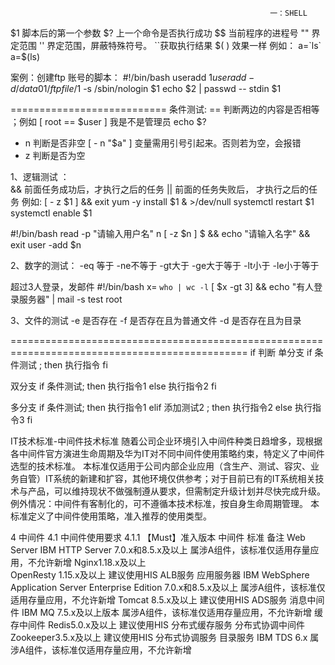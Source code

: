                                                               一：SHELL
$1 脚本后的第一个参数
$? 上一个命令是否执行成功
$$  当前程序的进程号
"" 界定范围
'' 界定范围，屏蔽特殊符号。
``获取执行结果    $( ) 效果一样  例如： a=`ls`  a=$(ls)

案例：创建ftp 账号的脚本：
#!/bin/bash
useradd $1
useradd -d /data01/ftpfile/$1 -s /sbin/nologin $1
echo $2 | passwd -- stdin $1

===========================
条件测试:  ==  判断两边的内容是否相等  ；例如  [ root == $user ] 我是不是管理员  echo $?
- n 判断是否非空   [ - n "$a" ]   变量需用引号引起来。否则若为空，会报错
- z 判断是否为空

1、逻辑测试  ：  
&&  前面任务成功后，才执行之后的任务
||  前面的任务失败后， 才执行之后的任务
例如:  [ - z $1 ]  && exit
yum -y install $1 & >/dev/null
 systemctl restart $1
 systemctl enable $1
 
 #!/bin/bash
 read -p "请输入用户名" n
 [ -z $n ] $ && echo "请输入名字" && exit
 user -add $n
 
 2、数字的测试：
 -eq 等于  -ne不等于 -gt大于  -ge大于等于  -lt小于  -le小于等于
 
 超过3人登录，发邮件
 #!/bin/bash
 x= `who | wc -l`
 [ $x -gt 3] && echo "有人登录服务器" | mail -s test root
 
 3、文件的测试
 -e 是否存在  -f  是否存在且为普通文件  -d 是否存在且为目录
 
 
 ===============================================================================================
 if 判断
 单分支
 if  条件测试 ; then
     执行指令
 fi
 
 双分支
 if  条件测试; then
    执行指令1
 else
    执行指令2
 fi
 
 多分支
  if  条件测试; then
    执行指令1
 elif  添加测试2 ; then
    执行指令2
 else
    执行指令3
 fi

IT技术标准-中间件技术标准
随着公司企业环境引入中间件种类日趋增多，现根据各中间件官方演进生命周期及华为IT对不同中间件使用策略约束，特定义了中间件选型的技术标准。
本标准仅适用于公司内部企业应用（含生产、测试、容灾、业务自管）IT系统的新建和扩容，其他环境仅供参考；对于目前已有的IT系统相关技术与产品，可以维持现状不做强制遵从要求，但需制定升级计划并尽快完成升级。
例外情况：中间件有客制化的，可不遵循本技术标准，按自身生命周期管理。
本标准定义了中间件使用策略，准入推荐的使用类型。

4	中间件
4.1	中间件使用要求
4.1.1	【Must】准入版本
中间件	标准	备注
Web Server	IBM HTTP Server 7.0.x和8.5.x及以上	属涉A组件，该标准仅适用存量应用，不允许新增
	Nginx1.18.x及以上	
	OpenResty 1.15.x及以上	建议使用HIS ALB服务
应用服务器	IBM WebSphere Application Server Enterprise Edition 7.0.x和8.5.x及以上	属涉A组件，该标准仅适用存量应用，不允许新增
	Tomcat 8.5.x及以上	建议使用HIS ADS服务
消息中间件	IBM MQ 7.5.x及以上版本	属涉A组件，该标准仅适用存量应用，不允许新增
缓存中间件	Redis5.0.x及以上	建议使用HIS 分布式缓存服务
分布式协调中间件	Zookeeper3.5.x及以上	建议使用HIS 分布式协调服务
目录服务	IBM TDS 6.x	属涉A组件，该标准仅适用存量应用，不允许新增

